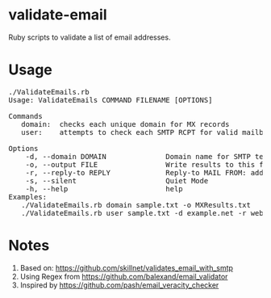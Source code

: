 validate-email
==============

Ruby scripts to validate a list of email addresses.

Usage
=====
<pre>
./ValidateEmails.rb 
Usage: ValidateEmails COMMAND FILENAME [OPTIONS]

Commands
   domain:  checks each unique domain for MX records
   user:    attempts to check each SMTP RCPT for valid mailbox

Options
    -d, --domain DOMAIN              Domain name for SMTP testing (to match your PTR record)
    -o, --output FILE                Write results to this filename
    -r, --reply-to REPLY             Reply-to MAIL FROM: address for SMTP testing
    -s, --silent                     Quiet Mode
    -h, --help                       help
Examples:
   ./ValidateEmails.rb domain sample.txt -o MXResults.txt
   ./ValidateEmails.rb user sample.txt -d example.net -r webmaster@example.net
</pre>


Notes
=====

1) Based on: https://github.com/skillnet/validates_email_with_smtp
2) Using Regex from https://github.com/balexand/email_validator
3) Inspired by https://github.com/pash/email_veracity_checker
